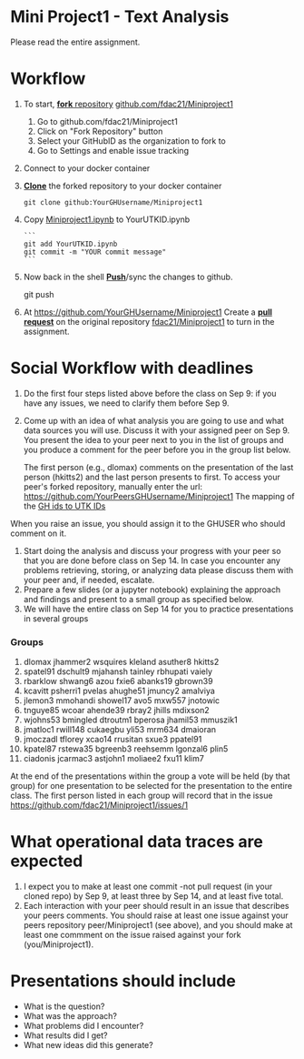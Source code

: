Mini Project1 - Text Analysis
===========

Please read the entire assignment.

Workflow
===============
1. To start, [**fork** repository][forking] [github.com/fdac21/Miniproject1][assignment]
    1. Go to github.com/fdac21/Miniproject1
    1. Click on "Fork Repository" button
	1. Select your GitHubID as the organization to fork to
	1. Go to Settings and enable issue tracking
1. Connect to your docker container
1. [**Clone**][ref-clone] the forked repository to your docker container

     ```
     git clone github:YourGHUsername/Miniproject1
     ```
1. Copy [Miniproject1.ipynb](https://github.com/fdac21/Miniproject1/blob/master/Miniproject1.ipynb) to YourUTKID.ipynb

       ```
       git add YourUTKID.ipynb
       git commit -m "YOUR commit message"
       ```
1. Now back in the shell [**Push**][ref-push]/sync the changes to github.

	git push

1. At https://github.com/YourGHUsername/Miniproject1
   Create a [**pull request**][pull-request] on the
   original repository [fdac21/Miniproject1][assignment]  to
   turn in the assignment.


Social Workflow with deadlines
==============================

1. Do the first four steps listed above before the class on Sep 9: if you have any
   issues, we need to clarify them before Sep 9.
1. Come up with an idea of what analysis you are going to use and
   what data sources you will use. Discuss it with your assigned peer on Sep 9.
   You present the idea to your peer next to you in the list of groups and you
   produce a comment for the peer before you in the group list below. 
	 
   The first person (e.g., dlomax)  comments on the presentation of
   the last person (hkitts2) and the last person presents to first.  To access your peer's forked repository, manually enter the url:
   https://github.com/YourPeersGHUsername/Miniproject1
   The mapping of the [GH ids to UTK IDs](https://github.com/fdac21/students/blob/master/ports.md) 

When you raise an issue, you should assign it to the GHUSER who should comment on it.
1. Start doing the analysis and discuss your progress with your peer
   so that you are done before class on Sep 14. In case you encounter any problems
   retrieving, storing, or analyzing data please discuss them with
   your peer and, if needed, escalate.
1. Prepare a few slides (or a jupyter notebook) explaining the approach and findings and
   present to a small group as specified below.
1. We will have the entire class on Sep 14 for you to practice presentations in several groups

### Groups

1. dlomax jhammer2 wsquires kleland asuther8 hkitts2 
1. spatel91 dschult9 mjahansh tainley rbhupati vaiely 
1. rbarklow shwang6 azou fxie6 abanks19 gbrown39 
1. kcavitt psherri1 pvelas ahughe51 jmuncy2 amalviya 
1. jlemon3 mmohandi showel17 avo5 mxw557 jnotowic 
1. tnguye85 wcoar ahende39 rbray2 jhills mdixson2 
1. wjohns53 bmingled dtroutm1 bperosa jhamil53 mmuszik1 
1. jmatloc1 rwill148 cukaegbu yli53 mrm634 dmaioran 
1. jmoczadl tflorey xcao14 rrusitan sxue3 ppatel91 
1. kpatel87 rstewa35 bgreenb3 reehsemm lgonzal6 plin5 
1. ciadonis jcarmac3 astjohn1 moliaee2 fxu11 klim7

    
At the end of the presentations within the group a vote will be held (by that group) for one presentation 
to be selected for the presentation to the entire class. The first person listed in each group will record that in the issue 
https://github.com/fdac21/Miniproject1/issues/1


What operational data traces are expected
==
1. I expect you to make at least one commit -not pull request (in your cloned
   repo) by Sep 9, at least three by Sep 14, and at least five total.
1. Each interaction with your peer should result in an issue that
   describes your peers comments. You should raise at least one issue against your peers repository peer/Miniproject1 (see above), and you should make at least one commment on the issue raised against your fork (you/Miniproject1). 

Presentations should include
===
* What is the question?
* What was the approach?
* What problems did I encounter?
* What results did I get?
* What new ideas did this generate?


<!-- Links -->
[assignment]: https://github.com/fdac21/Miniproject1
[forking]: https://guides.github.com/activities/forking/
[pull-request]: https://help.github.com/articles/creating-a-pull-request
[ref-clone]: https://help.github.com/en/articles/cloning-a-repository
[ref-commit]: https://readwrite.com/2013/10/02/github-for-beginners-part-2/
[ref-push]: https://help.github.com/en/articles/pushing-commits-to-a-remote-repository
